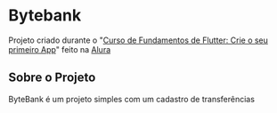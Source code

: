 # Bytebank

Projeto criado durante o "[Curso de Fundamentos de Flutter: Crie o seu primeiro App](https://cursos.alura.com.br/course/flutter-fundamentos)" feito na [Alura](https://www.alura.com.br/)

## Sobre o Projeto
ByteBank é um projeto simples com um cadastro de transferências
